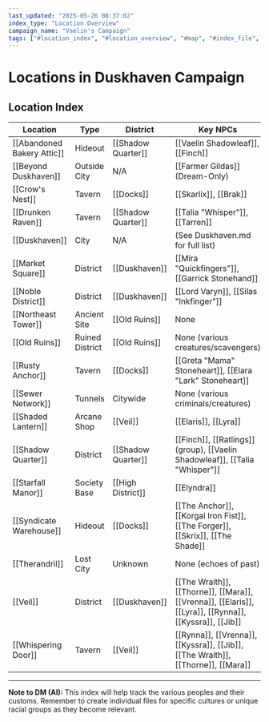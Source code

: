 ```yaml
---
last_updated: "2025-05-26 08:37:02"
index_type: "Location Overview"
campaign_name: "Vaelin's Campaign"
tags: ["#location_index", "#location_overview", "#map", "#index_file", "#campaign_data", "#duskhaven_districts"] # (NEW/ENHANCED)
---
```

# Locations in Duskhaven Campaign

## Location Index

| Location | Type | District | Key NPCs |
|---|---|---|---|
| [[Abandoned Bakery Attic]] | Hideout | [[Shadow Quarter]] | [[Vaelin Shadowleaf]], [[Finch]] |
| [[Beyond Duskhaven]] | Outside City | N/A | [[Farmer Gildas]] (Dream-Only) |
| [[Crow's Nest]] | Tavern | [[Docks]] | [[Skarlix]], [[Brak]] |
| [[Drunken Raven]] | Tavern | [[Shadow Quarter]] | [[Talia "Whisper"]], [[Tarren]] |
| [[Duskhaven]] | City | N/A | (See Duskhaven.md for full list) |
| [[Market Square]] | District | [[Duskhaven]] | [[Mira "Quickfingers"]], [[Garrick Stonehand]] |
| [[Noble District]] | District | [[Duskhaven]] | [[Lord Varyn]], [[Silas "Inkfinger"]] |
| [[Northeast Tower]] | Ancient Site | [[Old Ruins]] | None |
| [[Old Ruins]] | Ruined District | [[Old Ruins]] | None (various creatures/scavengers) |
| [[Rusty Anchor]] | Tavern | [[Docks]] | [[Greta "Mama" Stoneheart]], [[Elara "Lark" Stoneheart]] |
| [[Sewer Network]] | Tunnels | Citywide | None (various criminals/creatures) |
| [[Shaded Lantern]] | Arcane Shop | [[Veil]] | [[Elaris]], [[Lyra]] |
| [[Shadow Quarter]] | District | [[Shadow Quarter]] | [[Finch]], [[Ratlings]] (group), [[Vaelin Shadowleaf]], [[Talia "Whisper"]] |
| [[Starfall Manor]] | Society Base | [[High District]] | [[Elyndra]] |
| [[Syndicate Warehouse]] | Hideout | [[Docks]] | [[The Anchor]], [[Korgal Iron Fist]], [[The Forger]], [[Skrix]], [[The Shade]] |
| [[Therandril]] | Lost City | Unknown | None (echoes of past) |
| [[Veil]] | District | [[Duskhaven]] | [[The Wraith]], [[Thorne]], [[Mara]], [[Vrenna]], [[Elaris]], [[Lyra]], [[Rynna]], [[Kyssra]], [[Jib]] |
| [[Whispering Door]] | Tavern | [[Veil]] | [[Rynna]], [[Vrenna]], [[Kyssra]], [[Jib]], [[The Wraith]], [[Thorne]], [[Mara]] |
---
**Note to DM (AI):** This index will help track the various peoples and their customs. Remember to create individual files for specific cultures or unique racial groups as they become relevant.